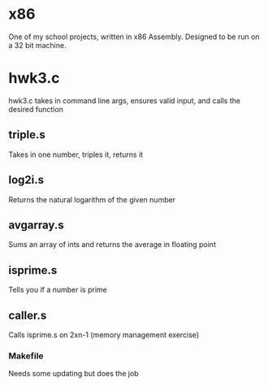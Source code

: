 x86
===

One of my school projects, written in x86 Assembly. Designed to be run on a 32 bit machine.

# hwk3.c

hwk3.c takes in command line args, ensures valid input, and calls the desired function

## triple.s

Takes in one number, triples it, returns it

## log2i.s

Returns the natural logarithm of the given number

## avgarray.s

Sums an array of ints and returns the average in floating point

## isprime.s

Tells you if a number is prime

## caller.s

Calls isprime.s on 2xn-1 (memory management exercise)

### Makefile

Needs some updating but does the job
